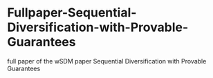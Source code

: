 # Fullpaper-Sequential-Diversification-with-Provable-Guarantees
full paper of the wSDM paper Sequential Diversification with Provable Guarantees
